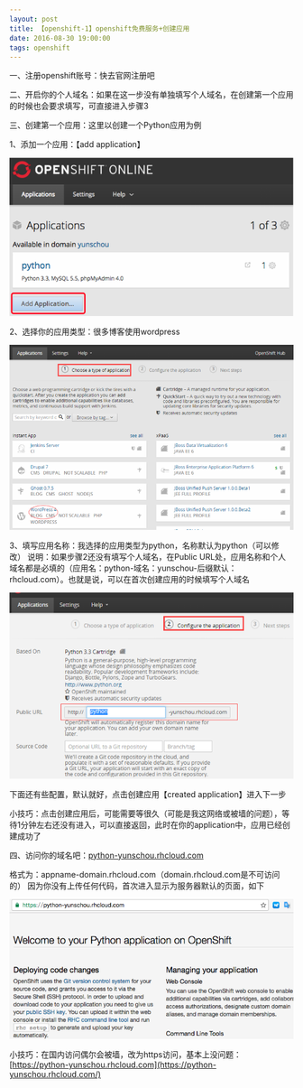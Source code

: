 ```yaml
---
layout: post
title: 【openshift-1】openshift免费服务+创建应用
date: 2016-08-30 19:00:00
tags: openshift
---
```


一、注册openshift账号：快去官网注册吧

二、开启你的个人域名：如果在这一步没有单独填写个人域名，在创建第一个应用的时候也会要求填写，可直接进入步骤3

三、创建第一个应用：这里以创建一个Python应用为例

1、添加一个应用：【add application】

![img](/assets/images/2016/openshift-guide-1-1.png)

2、选择你的应用类型：很多博客使用wordpress

![img](/assets/images/2016/openshift-guide-1-2.png)

3、填写应用名称：我选择的应用类型为python，名称默认为python（可以修改）
说明：如果步骤2还没有填写个人域名，在Public URL处，应用名称和个人域名都是必填的（应用名：python-域名：yunschou-后缀默认：rhcloud.com）。也就是说，可以在首次创建应用的时候填写个人域名

![img](/assets/images/2016/openshift-guide-1-3.png)

下面还有些配置，默认就好，点击创建应用【created application】进入下一步

小技巧：点击创建应用后，可能需要等很久（可能是我这网络或被墙的问题），等待1分钟左右还没有进入，可以直接返回，此时在你的application中，应用已经创建成功了  

四、访问你的域名吧：[python-yunschou.rhcloud.com](https://python-yunschou.rhcloud.com/)

格式为：appname-domain.rhcloud.com（domain.rhcloud.com是不可访问的）
因为你没有上传任何代码，首次进入显示为服务器默认的页面，如下

![img](/assets/images/2016/openshift-guide-1-4.png)

小技巧：在国内访问偶尔会被墙，改为https访问，基本上没问题：[https://python-yunschou.rhcloud.com](https://python-yunschou.rhcloud.com/)